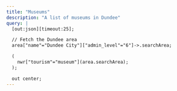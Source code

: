 ```yaml
---
title: "Museums"
description: "A list of museums in Dundee"
query: |
  [out:json][timeout:25];

  // Fetch the Dundee area
  area["name"="Dundee City"]["admin_level"="6"]->.searchArea;

  (
    nwr["tourism"="museum"](area.searchArea);
  );

  out center;
---
```

